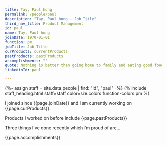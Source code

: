 ```yaml
---
title: Tay, Paul hong
permalink: /people/paul
description: "Tay, Paul hong - Job Title"
third_nav_title: Product Management
id: paul
name: Tay, Paul hong
joinDate: 1970-01-01
function: pm
jobTitle: Job Title
curProducts: currentProducts
pastProducts: pastProducts
accomplishments: ""
quote: Nothing is better than going home to family and eating good food and relaxing
linkedinId: paul

---
```


{%- assign staff = site.data.people | find: "id", "paul" -%}
{% include staff_heading.html staff=staff color=site.colors.function-colors.pm %}

<p>I joined since {{page.joinDate}} and I am currently working on {{page.curProducts}}.</p>

<p>Products I worked on before include {{page.pastProducts}}</p>

<p>Three things I've done recently which I'm proud of are...</p>
{{page.accomplishments}}
